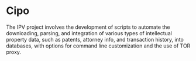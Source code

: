 # Cipo
 The IPV project involves the development of scripts to automate the downloading, parsing, and integration of various types of intellectual property data, such as patents, attorney info, and transaction history, into databases, with options for command line customization and the use of TOR proxy.
